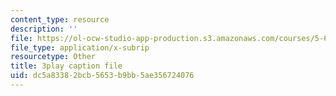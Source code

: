 ```yaml
---
content_type: resource
description: ''
file: https://ol-ocw-studio-app-production.s3.amazonaws.com/courses/5-60-thermodynamics-kinetics-spring-2008/dc5a83382bcb5653b9bb5ae356724076_RUz-DJz3--I.vtt
file_type: application/x-subrip
resourcetype: Other
title: 3play caption file
uid: dc5a8338-2bcb-5653-b9bb-5ae356724076
---
```

